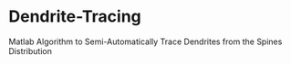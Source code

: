 # Dendrite-Tracing
Matlab Algorithm to Semi-Automatically Trace Dendrites from the Spines Distribution

